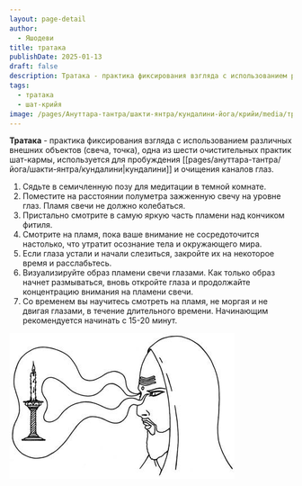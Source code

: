 ```yaml
---
layout: page-detail
author:
  - Яшодеви
title: тратака
publishDate: 2025-01-13
draft: false
description: Тратака - практика фиксирования взгляда с использованием различных внешних объектов (свеча, точка), одна из шести очистительных практик шат-кармы, используется для пробуждения кундалини [...] и очищения каналов глаз.
tags:
  - тратака
  - шат-крийя
image: /pages/Ануттара-тантра/шакти-янтра/кундалини-йога/крийи/media/тратака.png
---
```

**Тратака** - практика фиксирования взгляда с использованием различных внешних объектов (свеча, точка), одна из шести очистительных практик шат-кармы, используется для пробуждения [[pages/ануттара-тантра/йога/шакти-янтра/кундалини|кундалини]] и очищения каналов глаз.

1. Сядьте в семичленную позу для медитации в темной комнате.
2. Поместите на расстоянии полуметра зажженную свечу на уровне глаз. Пламя свечи не должно колебаться.
3. Пристально смотрите в самую яркую часть пламени над кончиком фитиля.
4. Смотрите на пламя, пока ваше внимание не сосредоточится настолько, что утратит осознание тела и окружающего мира.
5. Если глаза устали и начали слезиться, закройте их на некоторое время и расслабьтесь.
6. Визуализируйте образ пламени свечи глазами. Как только образ начнет размываться, вновь откройте глаза и продолжайте концентрацию внимания на пламени свечи.
7. Со временем вы научитесь смотреть на пламя, не моргая и не двигая глазами, в течение длительного времени. Начинающим рекомендуется начинать с 15-20 минут.

![тратака](pages/ануттара-тантра/йога/шакти-янтра/крийя-йога/media/тратака.png)